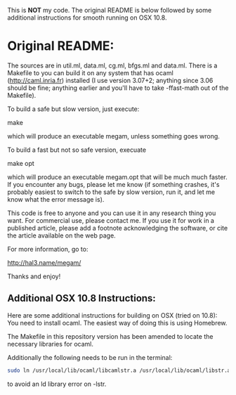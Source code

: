 This is **NOT** my code. The original README is below followed by some additional instructions for smooth running on OSX 10.8.

Original README:
================
The sources are in util.ml, data.ml, cg.ml, bfgs.ml and data.ml.
There is a Makefile to you can build it on any system that has ocaml
(http://caml.inria.fr) installed (I use version 3.07+2; anything since
3.06 should be fine; anything earlier and you'll have to take
-ffast-math out of the Makefile).

To build a safe but slow version, just execute:

  make

which will produce an executable megam, unless something goes wrong.

To build a fast but not so safe version, execuate

  make opt

which will produce an executable megam.opt that will be much much
faster.  If you encounter any bugs, please let me know (if something
crashes, it's probably easiest to switch to the safe by slow version,
run it, and let me know what the error message is).

This code is free to anyone and you can use it in any research thing
you want.  For commercial use, please contact me.  If you use it for
work in a published article, please add a footnote acknowledging the
software, or cite the article available on the web page.

For more information, go to:

  http://hal3.name/megam/

Thanks and enjoy!


Additional OSX 10.8 Instructions:
--------------------------------
Here are some additional instructions for building on OSX (tried on 10.8):
You need to install ocaml. The easiest way of doing this is using Homebrew.

The Makefile in this repository version has been amended to locate the necessary libraries
for ocaml.

Additionally the following needs to be run in the terminal:
```bash
sudo ln /usr/local/lib/ocaml/libcamlstr.a /usr/local/lib/ocaml/libstr.a
```
to avoid an ld library error on -lstr.